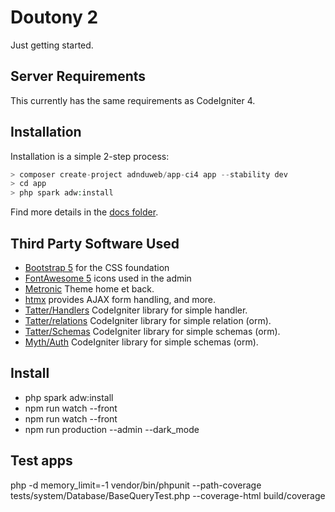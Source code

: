 # Doutony 2

Just getting started. 

## Server Requirements

This currently has the same requirements as CodeIgniter 4.

## Installation

Installation is a simple 2-step process:

```php
> composer create-project adnduweb/app-ci4 app --stability dev
> cd app
> php spark adw:install
```

Find more details in the [docs folder](_docs).

## Third Party Software Used

- [Bootstrap 5](https://getbootstrap.com/) for the CSS foundation
- [FontAwesome 5](https://fontawesome.com/) icons used in the admin 
- [Metronic](https://keenthemes.com/metronic/) Theme home et back.
- [htmx](https://htmx.org/) provides AJAX form handling, and more.
- [Tatter/Handlers](https://github.com/tattersoftware/handlers) CodeIgniter library for simple handler. 
- [Tatter/relations](https://github.com/tattersoftware/relations) CodeIgniter library for simple relation (orm). 
- [Tatter/Schemas](https://github.com/tattersoftware/schemas) CodeIgniter library for simple schemas (orm). 
- [Myth/Auth](https://github.com/lonnieezell/myth-auth/tree/develop/docs) CodeIgniter library for simple schemas (orm). 


## Install

- php spark adw:install   
- npm run watch --front
- npm run watch --front
- npm run production --admin --dark_mode

## Test apps
php -d memory_limit=-1 vendor/bin/phpunit --path-coverage tests/system/Database/BaseQueryTest.php --coverage-html build/coverage